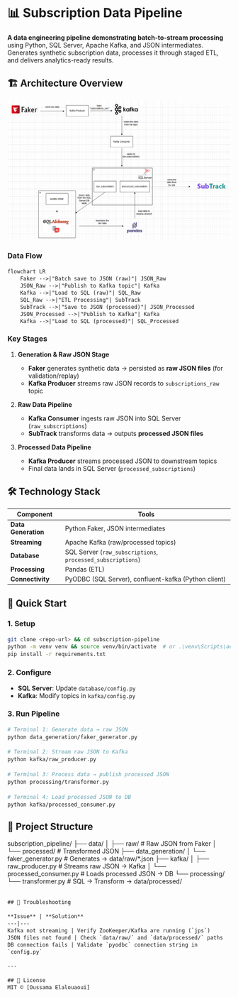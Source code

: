 # 📊 Subscription Data Pipeline  

**A data engineering pipeline demonstrating batch-to-stream processing** using Python, SQL Server, Apache Kafka, and JSON intermediates. Generates synthetic subscription data, processes it through staged ETL, and delivers analytics-ready results.

## 🏗️ Architecture Overview  

![Architecture Diagram](assets/images/architecture_diagram.png)  

### **Data Flow**  
```mermaid
flowchart LR
    Faker -->|"Batch save to JSON (raw)"| JSON_Raw
    JSON_Raw -->|"Publish to Kafka topic"| Kafka
    Kafka -->|"Load to SQL (raw)"| SQL_Raw
    SQL_Raw -->|"ETL Processing"| SubTrack
    SubTrack -->|"Save to JSON (processed)"| JSON_Processed
    JSON_Processed -->|"Publish to Kafka"| Kafka
    Kafka -->|"Load to SQL (processed)"| SQL_Processed
```

### **Key Stages**  

1. **Generation & Raw JSON Stage**  
   - **Faker** generates synthetic data → persisted as **raw JSON files** (for validation/replay)  
   - **Kafka Producer** streams raw JSON records to `subscriptions_raw` topic  

2. **Raw Data Pipeline**  
   - **Kafka Consumer** ingests raw JSON into SQL Server (`raw_subscriptions`)  
   - **SubTrack** transforms data → outputs **processed JSON files**  

3. **Processed Data Pipeline**  
   - **Kafka Producer** streams processed JSON to downstream topics  
   - Final data lands in SQL Server (`processed_subscriptions`)  

## 🛠️ Technology Stack  

| Component           | Tools                                                                 |
|---------------------|-----------------------------------------------------------------------|
| **Data Generation** | Python Faker, JSON intermediates                                      |
| **Streaming**       | Apache Kafka (raw/processed topics)                                   |
| **Database**        | SQL Server (`raw_subscriptions`, `processed_subscriptions`)           |
| **Processing**      | Pandas (ETL)                                                          |
| **Connectivity**    | PyODBC (SQL Server), confluent-kafka (Python client)                 |

## 🚀 Quick Start  

### **1. Setup**  
```bash
git clone <repo-url> && cd subscription-pipeline
python -m venv venv && source venv/bin/activate  # or .\venv\Scripts\activate
pip install -r requirements.txt
```

### **2. Configure**  
- **SQL Server**: Update `database/config.py`  
- **Kafka**: Modify topics in `kafka/config.py`  

### **3. Run Pipeline**  
```bash
# Terminal 1: Generate data → raw JSON
python data_generation/faker_generator.py  

# Terminal 2: Stream raw JSON to Kafka
python kafka/raw_producer.py  

# Terminal 3: Process data → publish processed JSON
python processing/transformer.py  

# Terminal 4: Load processed JSON to DB
python kafka/processed_consumer.py  
```

## 📁 Project Structure  

subscription_pipeline/
├── data/
│   ├── raw/                  # Raw JSON from Faker
│   └── processed/            # Transformed JSON
├── data_generation/
│   └── faker_generator.py    # Generates → data/raw/*.json
├── kafka/
│   ├── raw_producer.py       # Streams raw JSON → Kafka
│   └── processed_consumer.py # Loads processed JSON → DB
└── processing/
    └── transformer.py        # SQL → Transform → data/processed/
```

## 🐛 Troubleshooting  

**Issue** | **Solution**  
---|---
Kafka not streaming | Verify ZooKeeper/Kafka are running (`jps`)  
JSON files not found | Check `data/raw/` and `data/processed/` paths  
DB connection fails | Validate `pyodbc` connection string in `config.py`  

---

## 📜 License  
MIT © [Oussama Elalouaoui]  

